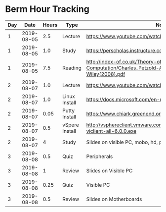 # Berm Hour Tracking  
	
Day | Date | Hours | Type | Note
------------ | ------------- | ------------- | ------------- | -------------
1 | 2019-08-05 | 2.5 | Lecture | https://www.youtube.com/watch?v=ecIWPzGEbFc
1 | 2019-08-05 | 1.0 | Study | https://perscholas.instructure.com/courses/166
1 | 2019-08-05 | 7.5 | Reading | http://index-of.co.uk/Theory-of-Computation/Charles_Petzold-Annotated_Turing-Wiley(2008).pdf
2 | 2019-08-07 | 1.0 | Lecture | https://www.youtube.com/watch?v=a-BOSpxYJ9M
2 | 2019-08-07 | 1.0 | Linux Install | https://docs.microsoft.com/en-us/windows/wsl/install-win10
2 | 2019-08-07 | 0.05 | Putty Install | https://www.chiark.greenend.org.uk/~sgtatham/putty/latest.html
2 | 2019-08-07 | 0.5 | vSpere Install | http://vsphereclient.vmware.com/vsphereclient/VMware-viclient-all-6.0.0.exe
2 | 2019-08-07 | 4 | Study | Slides on visible PC, mobo, hd, peripherals
3 | 2019-08-08 | 0.5 | Quiz | Peripherals
3 | 2019-08-08 | 1 | Review | Slides on Visible PC
3 | 2019-08-08 | 0.25 | Quiz | Visible PC
3 | 2019-08-08 | 0.5 | Review | Slides on Motherboards